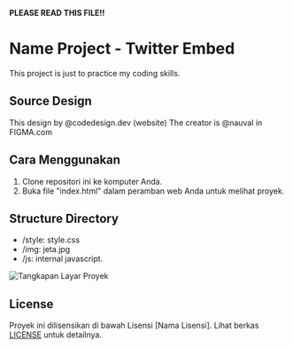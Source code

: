 **PLEASE READ THIS FILE!!**
# Name Project - Twitter Embed

This project is just to practice my coding skills.

## Source Design
This design by @codedesign.dev (website)
The creator is @nauval in FIGMA.com

## Cara Menggunakan

1. Clone repositori ini ke komputer Anda.
2. Buka file "index.html" dalam peramban web Anda untuk melihat proyek.

## Structure Directory

- /style: style.css
- /img: jeta.jpg
- /js: internal javascript.

![Tangkapan Layar Proyek](screenshot.png)

## License

Proyek ini dilisensikan di bawah Lisensi [Nama Lisensi]. Lihat berkas [LICENSE](LICENSE) untuk detailnya.
